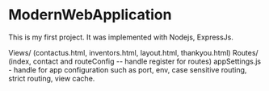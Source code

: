# ModernWebApplication
This is my first project. It was implemented with Nodejs, ExpressJs.

Views/ (contactus.html, inventors.html, layout.html, thankyou.html)
Routes/ (index, contact and routeConfig -- handle register for routes)
appSettings.js - handle for app configuration such as port, env, case sensitive routing, strict routing, view cache.
 
